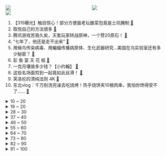 <div >
	<a style="float:left;width:55%;" href = "https://github.com/anuraghazra/github-readme-stats">
	 <img src = "https://github-readme-stats.vercel.app/api?username=iuuuuuaena&theme=buefy&show_icons=true"/>
	</a>
	<a  style="float:right;width:45%" href = "https://github.com/anuraghazra/github-readme-stats">
	 <img  src="https://github-readme-stats.vercel.app/api/top-langs/?username=anuraghazra&layout=compact"/>
	</a>
	</div>

[![](https://img.shields.io/badge/jxd-@jxdgogogo.xyz-yellowgreen.svg)](https://www.jxdgogogo.xyz)<br>
1. 【315曝光】触目惊心！部分方便面老坛酸菜包竟是土坑腌制 [:link:](//www.bilibili.com/video/BV1g44y1T7dN) <br>
2. 取悦自己的方法很多 [:link:](//www.bilibili.com/video/BV1pF41147jK) <br>
3. 腾讯游戏苦我久矣，天氪玩家转战原神，一个赞20原石！ [:link:](//www.bilibili.com/video/BV17r4y1B7br) <br>
4. “七年了，他还是走不出来” [:link:](//www.bilibili.com/video/BV1QR4y1G7vA) <br>
5. 用候鸟传染病毒、用蝙蝠传播病原体、生化武器研究...美国在乌实验室还有多少秘密？ [:link:](//www.bilibili.com/video/BV1FP4y1u7Ap) <br>
6. 彭 鱼 宴 天 花 板 [:link:](//www.bilibili.com/video/BV1tu411B76p) <br>
7. 一克月壤值多少钱？【小约翰】 [:link:](//www.bilibili.com/video/BV13Y411n7Dd) <br>
8. 这些名场面剪到一起竟如此丝滑！ [:link:](//www.bilibili.com/video/BV1qL4y1u7Pf) <br>
9. 芙洛伦的清纯法则 4K [:link:](//www.bilibili.com/video/BV1sa41187yy) <br>
10. 东北vlog：千万别洗完澡去吃烧烤！热乎烧饼夹10根肉串，我怕你馋得受不了…… [:link:](//www.bilibili.com/video/BV1j34y1t7W9) <br>
<details>
<summary>10 ~ 20</summary>

11. 【典藏版.补档】因为你我会记住那一分钟 [:link:](//www.bilibili.com/video/BV1zq4y1e7fu) <br>
12. 当美院人玩起VR眼镜 [:link:](//www.bilibili.com/video/BV1Li4y1C789) <br>
13. 山东疫情，我的新店被要求关闭，关就关，必须配合！疫情必须能结束！山东加油！淄博加油！ [:link:](//www.bilibili.com/video/BV1UL4y1u7Sn) <br>
14. 【(G)I-DLE】[M/V] - 'TOMBOY' [:link:](//www.bilibili.com/video/BV1YL4y1T7Ff) <br>
15. 鸠  由  自  娶 [:link:](//www.bilibili.com/video/BV1Gb4y1p7FH) <br>
16. 《明日方舟：终末地》先导预告PV [:link:](//www.bilibili.com/video/BV1jR4y1F7Kr) <br>
17. “美国老兵”在乌东抗击法西斯8年，誓要狠狠踢纳粹屁股 [:link:](//www.bilibili.com/video/BV1TU4y1Z7B4) <br>
18. 英雄无归中有些小彩蛋看了真得催泪！ [:link:](//www.bilibili.com/video/BV1WY411379f) <br>
19. 相信你可以变成更好的自己 即使慢一点也没有关系 [:link:](//www.bilibili.com/video/BV1pU4y1o7Yb) <br>
</details>
<details>
<summary>19 ~ 20</summary>

20. 原来，是电信诈骗啊 [:link:](//www.bilibili.com/video/BV1SL4y1T7sf) <br>
21. 看到最后，保证你升职加薪 [:link:](//www.bilibili.com/video/BV1eT4y1U7fh) <br>
22. 一口气看完，东京喰种1-4季！1000减7等于几 [:link:](//www.bilibili.com/video/BV1Bu411B7fu) <br>
23. 第一视角无痛体验长跑噩梦，体测无伤跑进3分钟是什么体验？【冷却报告】 [:link:](//www.bilibili.com/video/BV1jR4y1F7d9) <br>
24. 【原神动画】酥雪漾春雨  绯霞润凝宵 [:link:](//www.bilibili.com/video/BV1Cq4y1e7bq) <br>
25. 【腾格尔】注入灵魂！《孤勇者》来了，送给我的小粉丝们！ [:link:](//www.bilibili.com/video/BV1ua411872R) <br>
26. 《明日方舟》EP - Eternal Flame [:link:](//www.bilibili.com/video/BV1WL411P71u) <br>
27. 鉴定网络热门艺术（19） [:link:](//www.bilibili.com/video/BV16Z4y1z7Mk) <br>
28. UP实拍在线下找闲鱼骗子买iPhone，被7-8个猛汉围攻，竟口出狂言！ [:link:](//www.bilibili.com/video/BV1p44y1K7MS) <br>
</details>
<details>
<summary>28 ~ 30</summary>

29. 现实版英雄联盟 [:link:](//www.bilibili.com/video/BV1FT4y1U7ya) <br>
30. 《关于我教老师玩游戏这件事》 [:link:](//www.bilibili.com/video/BV1BZ4y1z7Sp) <br>
31. 友友们，今天你们是第一视角 [:link:](//www.bilibili.com/video/BV1ya411b7Cf) <br>
32. 国家队：没 一 个 能 打！！！ [:link:](//www.bilibili.com/video/BV1ER4y1V7g3) <br>
33. 这是我上课犯困时写出来的东西…… [:link:](//www.bilibili.com/video/BV1Cr4y1B79T) <br>
34. 捡到一只小羊肉串，是该放生，还是放孜然呢？ [:link:](//www.bilibili.com/video/BV1D3411W7Bu) <br>
35. 各种类型的吵架选手 [:link:](//www.bilibili.com/video/BV1tP4y1u78s) <br>
36. “这是一个审核了十年的鬼畜视频” [:link:](//www.bilibili.com/video/BV1Ji4y1C7ex) <br>
37. 天猫头部商家造假，卖了10万单的丹东草莓产自江苏！全链条揭秘！ [:link:](//www.bilibili.com/video/BV1834y187yE) <br>
</details>
<details>
<summary>37 ~ 40</summary>

38. 漠叔为北海渔民雪中送炭，免费搞宣传，顺便下海拍片普鲸 [:link:](//www.bilibili.com/video/BV18P4y1u7r2) <br>
39. “兄弟，对 炮 吗 ？”【迫击炮快乐阴人流#6】 [:link:](//www.bilibili.com/video/BV11q4y1e7gK) <br>
40. 【承接315道歉文案】“道歉，我是专业的” [:link:](//www.bilibili.com/video/BV1nL411P7f6) <br>
41. 《煎商的祝福》 [:link:](//www.bilibili.com/video/BV1fb4y1W7NK) <br>
42. 现场挨骂？！为了搞清楚婚礼怎么拍，我把同事们送去结婚了！ [:link:](//www.bilibili.com/video/BV1Yu411z7a7) <br>
43. 王菲&常石磊弹唱《人间》，愿疫情阴霾早日散去 [:link:](//www.bilibili.com/video/BV1YS4y1376b) <br>
44. 【王老菊】你被撵着跑的样子像极了一条狗 | 艾尔登法环EP.08 [:link:](//www.bilibili.com/video/BV1VY41137EC) <br>
45. 武汉疫情疑似与美国进口冰鲜龙虾相关 [:link:](//www.bilibili.com/video/BV1dq4y1i7jy) <br>
46. 迪拜贫民窟美食！！手抓饼羊蹄汤，迪拜底层人民吃什么？ [:link:](//www.bilibili.com/video/BV1oi4y1C7C9) <br>
</details>
<details>
<summary>46 ~ 50</summary>

47. 重磅！武汉疫情疑似与美国进口冰鲜龙虾相关 [:link:](//www.bilibili.com/video/BV1ZS4y1m72K) <br>
48. 自2022年3月15日开始实施 [:link:](//www.bilibili.com/video/BV1FP4y1u7f4) <br>
49. 退役网咖女仆重操旧业 [:link:](//www.bilibili.com/video/BV1e3411W7ez) <br>
50. 真实事件改编，不用偿命的少年犯，到底有多恶？高分韩剧《少年法庭》上 [:link:](//www.bilibili.com/video/BV1Hu411z7Gf) <br>
51. 纽约地铁一男子声称“我认为所有亚洲人都该死”，遭亚裔女生怒怼，最后男子被人一把拽出车厢 [:link:](//www.bilibili.com/video/BV1zi4y1C7uv) <br>
52. 《电⚡脑》 [:link:](//www.bilibili.com/video/BV1wa41187vZ) <br>
53. 克制，忍耐 [:link:](//www.bilibili.com/video/BV1Di4y1C7fV) <br>
54. 一定要看到结尾！ [:link:](//www.bilibili.com/video/BV1744y1K7Gd) <br>
55. 【私藏馆】周杰伦《稻香》超治愈神作！希望疫情早点过去 [:link:](//www.bilibili.com/video/BV1Ki4y1y7HC) <br>
</details>
<details>
<summary>55 ~ 60</summary>

56. 当北方人遇上冰广式 [:link:](//www.bilibili.com/video/BV1oZ4y1r7Ka) <br>
57. 《消声客的救赎》 [:link:](//www.bilibili.com/video/BV1fZ4y1r76o) <br>
58. 【罗翔】逃犯去派出所开具无犯罪记录证明？警察：热烈欢迎！ [:link:](//www.bilibili.com/video/BV1F44y1T7iM) <br>
59. 10年前被网暴的清华教授，精准预测了2022年 [:link:](//www.bilibili.com/video/BV1AS4y1D7Jr) <br>
60. (G)I-DLE最新回归曲TOMBOY MV+打歌舞台合集(更至220316)GIDLE [:link:](//www.bilibili.com/video/BV1yq4y1e7HM) <br>
61. 大哥吃完就上路？？？ [:link:](//www.bilibili.com/video/BV1L34y1t7U5) <br>
62. 心中有光 你我皆是“王者” [:link:](//www.bilibili.com/video/BV1mP4y1M7P6) <br>
63. 我预判了你所有动作，太帅啦 [:link:](//www.bilibili.com/video/BV1tb4y1s7bw) <br>
64. 买了肠粉机做肠粉！能让英国公婆爱上广式早茶吗？ [:link:](//www.bilibili.com/video/BV1ou411B7dh) <br>
</details>
<details>
<summary>64 ~ 70</summary>

65. 过时了 14 年的骗局，依然在收割中国的女性！ [:link:](//www.bilibili.com/video/BV1VU4y1Z7PG) <br>
66. 群青，但是歌姬 [:link:](//www.bilibili.com/video/BV1Ei4y1C7Yo) <br>
67. 赵立坚现场解释“404 Not Found” [:link:](//www.bilibili.com/video/BV1T44y1T7H4) <br>
68. 宫崎骏！凭什么让我女朋友玩4小时艾尔登法环！ [:link:](//www.bilibili.com/video/BV1yZ4y1z71W) <br>
69. 我们都是刘墉 [:link:](//www.bilibili.com/video/BV1fi4y1C7Br) <br>
70. 【亮记生物鉴定】网络热传生物鉴定38 [:link:](//www.bilibili.com/video/BV1bR4y1V7QJ) <br>
71. 男人的好奇心能有多重！ [:link:](//www.bilibili.com/video/BV1BL411A7dZ) <br>
72. 边缘皇子：康熙最后的儿子们，没夺嫡，就能安享富贵么？【雍正王朝】 [:link:](//www.bilibili.com/video/BV14T4y1D74s) <br>
73. 迄今为止 我最喜欢的性能车 [:link:](//www.bilibili.com/video/BV1K44y1T7Re) <br>
</details>
<details>
<summary>73 ~ 80</summary>

74. 奥尼尔有多搞笑？在姚明面前小鸟依人 [:link:](//www.bilibili.com/video/BV1dF41147T7) <br>
75. 不堪受辱直接摔锅不干了，工资该拿的一分不少，厨师工作到此为止 [:link:](//www.bilibili.com/video/BV15r4y1B7DJ) <br>
76. 逊呐，一杯就倒了（物理） [:link:](//www.bilibili.com/video/BV153411L72z) <br>
77. 没有对比就没有伤害V [:link:](//www.bilibili.com/video/BV1qS4y1S7SN) <br>
78. 看到最后的影子没～ [:link:](//www.bilibili.com/video/BV1qL4y1u7tc) <br>
79. 终于百万粉啦!  接着奏乐，接着舞~ [:link:](//www.bilibili.com/video/BV1da411475U) <br>
80. 粉碎反猫德联盟第二波攻击 [:link:](//www.bilibili.com/video/BV1Ni4y1y724) <br>
81. 机甲端游新作《Code B.R.E.A.K.》矛隼实机演示 [:link:](//www.bilibili.com/video/BV1qS4y137bj) <br>
82. 这是我见过最离谱的扑克牌…… [:link:](//www.bilibili.com/video/BV1oS4y1S7JZ) <br>
</details>
<details>
<summary>82 ~ 90</summary>

83. 这谁发明的，一刀下去，审核大为震撼！ [:link:](//www.bilibili.com/video/BV1HL411P73Y) <br>
84. 山东一高校因疫情封校，校方禁止学生上网谈论：浏览过千就是犯罪 [:link:](//www.bilibili.com/video/BV1DT4y1m7qx) <br>
85. 任何人学不会，我明天就退网！！！ [:link:](//www.bilibili.com/video/BV1si4y1C717) <br>
86. 物理老师是怎么做到全国统一的？？？ [:link:](//www.bilibili.com/video/BV1UY411372G) <br>
87. 此时受到了成吨的爱情伤害！！！ [:link:](//www.bilibili.com/video/BV1GR4y1F7dE) <br>
88. 小伙以为自己杀人流浪街头，吃午餐肉吃到食物中毒，爆笑喜剧片 [:link:](//www.bilibili.com/video/BV14R4y1V7PF) <br>
89. 我破译了神级彩蛋！这款游戏竟然藏了这么多剧情？《月圆之夜》究竟讲了什么故事？ [:link:](//www.bilibili.com/video/BV1rL4y1T7fb) <br>
90. 【随机演奏】任意连麦 让网友点歌 #4 [:link:](//www.bilibili.com/video/BV1Yb4y1s7Rv) <br>
91. 宝藏猎人多人生存 EP1 [:link:](//www.bilibili.com/video/BV1LT4y1U7he) <br>
</details>
<details>
<summary>91 ~ 100</summary>

92. 【1080P/蜘蛛侠】石锤三虫同框了！ [:link:](//www.bilibili.com/video/BV1mU4y1o73q) <br>
93. 长安荟  厨子探店¥133？ [:link:](//www.bilibili.com/video/BV1RP4y1g7ej) <br>
94. 成龙历险记，但是是真人版 [:link:](//www.bilibili.com/video/BV1sY41137hb) <br>
95. 全网首吃活的铠甲虾，长相奇葩，却是刺身极品啊 [:link:](//www.bilibili.com/video/BV12S4y1S7Yw) <br>
96. 天玑9000真机实测来啦！OPPO Find X5 Pro天玑版性能实测 [:link:](//www.bilibili.com/video/BV18b4y1s7dR) <br>
97. 危！偷偷把黑蒜搓成珍珠放奶茶里…女友一口喝下去了！她还要穿相扑服出门社死？ [:link:](//www.bilibili.com/video/BV1fY411J7Y1) <br>
98. 俄航：彪悍的人生不需要解释！#小李子 #莱昂纳多 [:link:](//www.bilibili.com/video/BV1aT4y1U7UR) <br>
99. 【罗云熙】评论区人才辈出！没想到在你们眼里我是这样的？ [:link:](//www.bilibili.com/video/BV1YY411379U) <br>
100. 老头环终极一战！谁是艾尔登法环最佳女主？【瓶心而论06】 [:link:](//www.bilibili.com/video/BV1kS4y137VB) <br>
</details>
